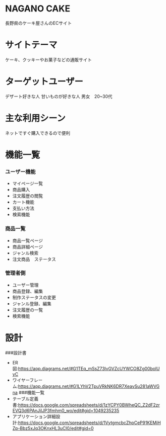# NAGANO CAKE
長野県のケーキ屋さんのECサイト
# サイトテーマ
ケーキ、クッキーやお菓子などの通販サイト
# ターゲットユーザー
デザート好きな人
甘いものが好きな人
男女　20~30代
# 主な利用シーン
ネットですぐ購入できるので便利
# 機能一覧
### ユーザー機能
- マイページ一覧
- 商品購入
- 注文履歴の閲覧
- カート機能
- 支払い方法
- 検索機能
### 商品一覧
- 商品一覧ページ
- 商品詳細ページ
- ジャンル検索
- 注文商品　ステータス
### 管理者側
- ユーザー管理
- 商品登録、編集
- 制作ステータスの変更
- ジャンル登録、編集
- 注文履歴の一覧
- 検索機能
# 設計
###設計書
- ER図:https://app.diagrams.net/#G1TEq_mSsZ73lvGVZcUYWCO8Zg00boIUyC
- ワイヤーフレーム:https://app.diagrams.net/#G1LYhV2TpuVRkNK6DR7XeavSu281aWVGna
###機能一覧
- テーブル定義書:https://docs.google.com/spreadsheets/d/1zYCPY0BWheQC_Z2dF2zrEVQ3d6PAnJilJP3fmhm0_wo/edit#gid=1049235235
- アプリケーション詳細設計:https://docs.google.com/spreadsheets/d/1VytgmcbcZhpCeP91KEMiHZp-Bbz5xJq3OKnxHL3uCI0/edit#gid=0


